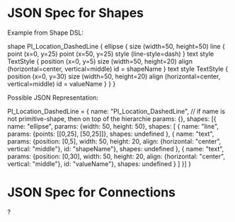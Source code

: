 JSON Spec for Shapes
====================

Example from Shape DSL:

shape PI_Location_DashedLine {
    ellipse {
        size (width=50, height=50)
        line {
            point (x=0, y=25)
            point (x=50, y=25)
            style (line-style=dash)
        }
        text style TextStyle {
            position (x=0, y=5)
            size (width=50, height=20)
            align (horizontal=center, vertical=middle)
            id = shapeName
        }
        text style TextStyle {
            position (x=0, y=30)
            size (width=50, height=20)
            align (horizontal=center, vertical=middle)
            id = valueName
        }
    }
}

Possible JSON Representation:

PI_Location_DashedLine = {
  name: "PI_Location_DashedLine",  // if name is not primitive-shape, then on top of the hierarchie
  params: {},
  shapes: [{
    name: "ellipse",
    params: {width: 50, height: 50},
    shapes: [
      {
        name: "line",
        params: {points: [[0,25], [50,25]]},
        shapes: undefined
      },
      {
        name: "text",
        params: {position: [0,5], width: 50, height: 20, align: {horizontal: "center", vertical: "middle"}, id: "shapeName"},
        shapes: undefined
      },
      {
        name: "text",
        params: {position: [0,30], width: 50, height: 20, align: {horizontal: "center", vertical: "middle"}, id: "valueName"},
        shapes: undefined
      }
    ]
  }]
}


JSON Spec for Connections
=========================

?